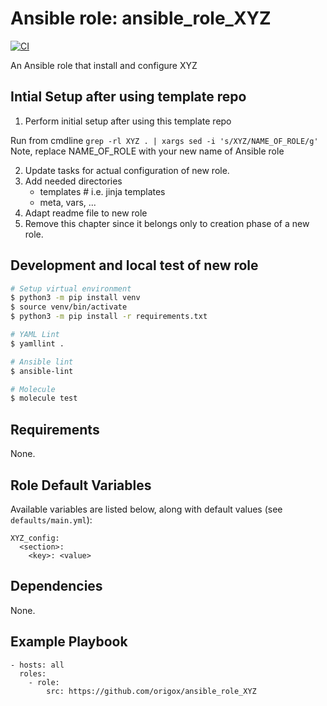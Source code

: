 # Ansible role: ansible_role_XYZ
[![CI](https://github.com/origox/ansible_role_XYZ/actions/workflows/ci.yml/badge.svg?branch=main)](https://github.com/origox/ansible_role_XYZ/actions/workflows/ci.yml)

An Ansible role that install and configure XYZ

## Intial Setup after using template repo

1. Perform initial setup after using this template repo

Run from cmdline `grep -rl XYZ . | xargs sed -i 's/XYZ/NAME_OF_ROLE/g'`
Note, replace NAME_OF_ROLE with your new name of Ansible role

2. Update tasks for actual configuration of new role.
3. Add needed directories
   - templates # i.e. jinja templates
   - meta, vars, ... 
4. Adapt readme file to new role 
5. Remove this chapter since it belongs only to creation phase of a new role. 

## Development and local test of new role
```bash
# Setup virtual environment
$ python3 -m pip install venv
$ source venv/bin/activate
$ python3 -m pip install -r requirements.txt

# YAML Lint
$ yamllint .

# Ansible lint
$ ansible-lint

# Molecule
$ molecule test
```

## Requirements

None.

## Role Default Variables

Available variables are listed below, along with default values (see `defaults/main.yml`):

    XYZ_config:
      <section>:
        <key>: <value>

## Dependencies

None.

## Example Playbook

    - hosts: all
      roles:
        - role: 
            src: https://github.com/origox/ansible_role_XYZ 
